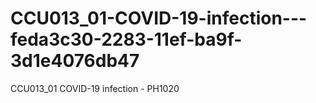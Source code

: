 # CCU013_01-COVID-19-infection---feda3c30-2283-11ef-ba9f-3d1e4076db47
CCU013_01 COVID-19 infection - PH1020
